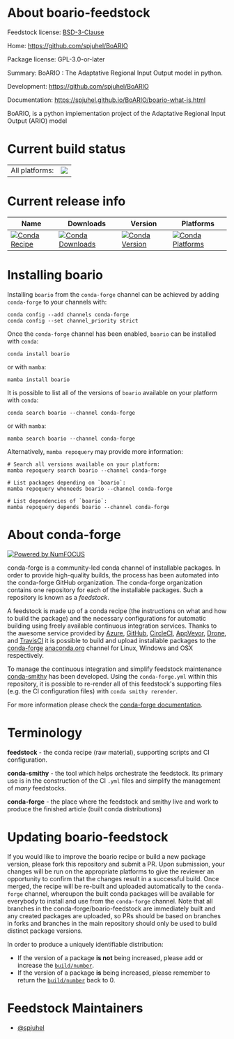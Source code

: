 About boario-feedstock
======================

Feedstock license: [BSD-3-Clause](https://github.com/conda-forge/boario-feedstock/blob/main/LICENSE.txt)

Home: https://github.com/spjuhel/BoARIO

Package license: GPL-3.0-or-later

Summary: BoARIO : The Adaptative Regional Input Output model in python.

Development: https://github.com/spjuhel/BoARIO

Documentation: https://spjuhel.github.io/BoARIO/boario-what-is.html

BoARIO, is a python implementation project of the Adaptative Regional Input Output (ARIO) model

Current build status
====================


<table><tr><td>All platforms:</td>
    <td>
      <a href="https://dev.azure.com/conda-forge/feedstock-builds/_build/latest?definitionId=21743&branchName=main">
        <img src="https://dev.azure.com/conda-forge/feedstock-builds/_apis/build/status/boario-feedstock?branchName=main">
      </a>
    </td>
  </tr>
</table>

Current release info
====================

| Name | Downloads | Version | Platforms |
| --- | --- | --- | --- |
| [![Conda Recipe](https://img.shields.io/badge/recipe-boario-green.svg)](https://anaconda.org/conda-forge/boario) | [![Conda Downloads](https://img.shields.io/conda/dn/conda-forge/boario.svg)](https://anaconda.org/conda-forge/boario) | [![Conda Version](https://img.shields.io/conda/vn/conda-forge/boario.svg)](https://anaconda.org/conda-forge/boario) | [![Conda Platforms](https://img.shields.io/conda/pn/conda-forge/boario.svg)](https://anaconda.org/conda-forge/boario) |

Installing boario
=================

Installing `boario` from the `conda-forge` channel can be achieved by adding `conda-forge` to your channels with:

```
conda config --add channels conda-forge
conda config --set channel_priority strict
```

Once the `conda-forge` channel has been enabled, `boario` can be installed with `conda`:

```
conda install boario
```

or with `mamba`:

```
mamba install boario
```

It is possible to list all of the versions of `boario` available on your platform with `conda`:

```
conda search boario --channel conda-forge
```

or with `mamba`:

```
mamba search boario --channel conda-forge
```

Alternatively, `mamba repoquery` may provide more information:

```
# Search all versions available on your platform:
mamba repoquery search boario --channel conda-forge

# List packages depending on `boario`:
mamba repoquery whoneeds boario --channel conda-forge

# List dependencies of `boario`:
mamba repoquery depends boario --channel conda-forge
```


About conda-forge
=================

[![Powered by
NumFOCUS](https://img.shields.io/badge/powered%20by-NumFOCUS-orange.svg?style=flat&colorA=E1523D&colorB=007D8A)](https://numfocus.org)

conda-forge is a community-led conda channel of installable packages.
In order to provide high-quality builds, the process has been automated into the
conda-forge GitHub organization. The conda-forge organization contains one repository
for each of the installable packages. Such a repository is known as a *feedstock*.

A feedstock is made up of a conda recipe (the instructions on what and how to build
the package) and the necessary configurations for automatic building using freely
available continuous integration services. Thanks to the awesome service provided by
[Azure](https://azure.microsoft.com/en-us/services/devops/), [GitHub](https://github.com/),
[CircleCI](https://circleci.com/), [AppVeyor](https://www.appveyor.com/),
[Drone](https://cloud.drone.io/welcome), and [TravisCI](https://travis-ci.com/)
it is possible to build and upload installable packages to the
[conda-forge](https://anaconda.org/conda-forge) [anaconda.org](https://anaconda.org/)
channel for Linux, Windows and OSX respectively.

To manage the continuous integration and simplify feedstock maintenance
[conda-smithy](https://github.com/conda-forge/conda-smithy) has been developed.
Using the ``conda-forge.yml`` within this repository, it is possible to re-render all of
this feedstock's supporting files (e.g. the CI configuration files) with ``conda smithy rerender``.

For more information please check the [conda-forge documentation](https://conda-forge.org/docs/).

Terminology
===========

**feedstock** - the conda recipe (raw material), supporting scripts and CI configuration.

**conda-smithy** - the tool which helps orchestrate the feedstock.
                   Its primary use is in the construction of the CI ``.yml`` files
                   and simplify the management of *many* feedstocks.

**conda-forge** - the place where the feedstock and smithy live and work to
                  produce the finished article (built conda distributions)


Updating boario-feedstock
=========================

If you would like to improve the boario recipe or build a new
package version, please fork this repository and submit a PR. Upon submission,
your changes will be run on the appropriate platforms to give the reviewer an
opportunity to confirm that the changes result in a successful build. Once
merged, the recipe will be re-built and uploaded automatically to the
`conda-forge` channel, whereupon the built conda packages will be available for
everybody to install and use from the `conda-forge` channel.
Note that all branches in the conda-forge/boario-feedstock are
immediately built and any created packages are uploaded, so PRs should be based
on branches in forks and branches in the main repository should only be used to
build distinct package versions.

In order to produce a uniquely identifiable distribution:
 * If the version of a package **is not** being increased, please add or increase
   the [``build/number``](https://docs.conda.io/projects/conda-build/en/latest/resources/define-metadata.html#build-number-and-string).
 * If the version of a package **is** being increased, please remember to return
   the [``build/number``](https://docs.conda.io/projects/conda-build/en/latest/resources/define-metadata.html#build-number-and-string)
   back to 0.

Feedstock Maintainers
=====================

* [@spjuhel](https://github.com/spjuhel/)

